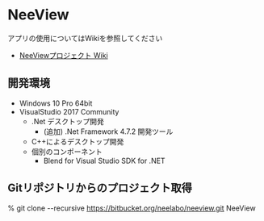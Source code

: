 # NeeView

アプリの使用についてはWikiを参照してください
  
  * [NeeViewプロジェクト Wiki](https://bitbucket.org/neelabo/neeview/wiki/)

## 開発環境

* Windows 10 Pro 64bit
* VisualStudio 2017 Community  
    - .Net デスクトップ開発
        - (追加) .Net Framework 4.7.2 開発ツール
    - C++によるデスクトップ開発
    - 個別のコンポーネント
        - Blend for Visual Studio SDK for .NET

## Gitリポジトリからのプロジェクト取得

% git clone --recursive https://bitbucket.org/neelabo/neeview.git NeeView


